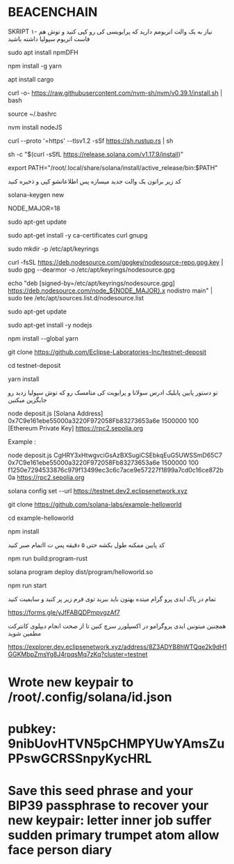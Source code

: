 # BEACENCHAIN
SKRIPT
۱- نیاز به یک والت اتریومم دارید که پرایویسی کی رو کپی کنید و توش هم فاست اتریوم سپولیا داشته باشید  


sudo apt install npmDFH

npm install -g yarn 

apt install cargo

curl -o- https://raw.githubusercontent.com/nvm-sh/nvm/v0.39.1/install.sh | bash

source ~/.bashrc

nvm install nodeJS

curl --proto '=https' --tlsv1.2 -sSf https://sh.rustup.rs | sh

sh -c "$(curl -sSfL https://release.solana.com/v1.17.9/install)"

export PATH="/root/.local/share/solana/install/active_release/bin:$PATH"

کد زیر براتون یک والت جدید میسازه پس اطلاعاتشو کپی و ذخیره کنید

solana-keygen new





NODE_MAJOR=18 

sudo apt-get update

sudo apt-get install -y ca-certificates curl gnupg 

sudo mkdir -p /etc/apt/keyrings

curl -fsSL https://deb.nodesource.com/gpgkey/nodesource-repo.gpg.key | sudo gpg --dearmor -o /etc/apt/keyrings/nodesource.gpg

echo "deb [signed-by=/etc/apt/keyrings/nodesource.gpg] https://deb.nodesource.com/node_${NODE_MAJOR}.x nodistro main" | sudo tee /etc/apt/sources.list.d/nodesource.list

sudo apt-get update

sudo apt-get install -y nodejs


npm install --global yarn


git clone https://github.com/Eclipse-Laboratories-Inc/testnet-deposit

cd testnet-deposit


yarn install


تو دستور پایین پابلیک ادرس سولانا و پرایویت کی متامسک رو که توش سپولیا زدید رو جایگزین میکنین 



node deposit.js [Solana Address] 0x7C9e161ebe55000a3220F972058Fb83273653a6e 1500000 100 [Ethereum Private Key] https://rpc2.sepolia.org 



Example :

node deposit.js CgHRY3xHtwgvciGsAzBXSugiCSEbkqEuG5UWSSmD65C7   0x7C9e161ebe55000a3220F972058Fb83273653a6e 1500000 100 f1250e7294533876c979f13499ec3c6c7ace9e57227f1899a7cd0c16ce872b0a https://rpc2.sepolia.org 


solana config set --url https://testnet.dev2.eclipsenetwork.xyz


git clone https://github.com/solana-labs/example-helloworld


cd example-helloworld 


npm install


کد پایین ممکنه طول بکشه حتی ۵ دقیقه پس ت ااتمام صبر کنید

npm run build:program-rust


solana program deploy dist/program/helloworld.so

npm run start


تمام در پاک ایدی پرو گرام میتده بهتون باید ببرید توی فرم زیر پر کنید و سابمیت کنید

https://forms.gle/yJfFABQDPmpvgzAf7

همچنین میتونین ایدی پروگرامو در اکسپلورر سرچ کنین تا از صحت انجام دیپلوی کانترکت مطمین شوید

https://explorer.dev.eclipsenetwork.xyz/address/8Z3ADYB8hWTQqe2k9dH1GGKMbpZmsYg8J4rpqsMq7zKq?cluster=testnet





Wrote new keypair to /root/.config/solana/id.json
===========================================================================
pubkey: 9nibUovHTVN5pCHMPYUwYAmsZuPPswGCRSSnpyKycHRL
===========================================================================
Save this seed phrase and your BIP39 passphrase to recover your new keypair:
letter inner job suffer sudden primary trumpet atom allow face person diary
===========================================================================
